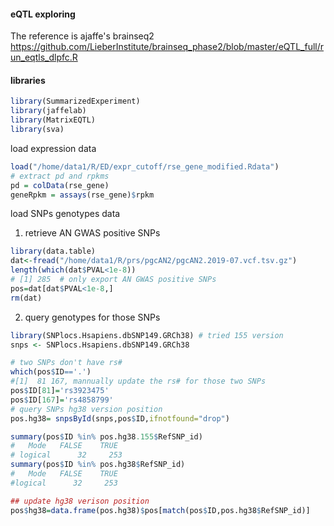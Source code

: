 #### eQTL exploring
The reference is ajaffe's brainseq2 https://github.com/LieberInstitute/brainseq_phase2/blob/master/eQTL_full/run_eqtls_dlpfc.R

#### libraries
```r
library(SummarizedExperiment)
library(jaffelab)
library(MatrixEQTL)
library(sva)
```

load expression data
```r
load("/home/data1/R/ED/expr_cutoff/rse_gene_modified.Rdata")
# extract pd and rpkms
pd = colData(rse_gene)
geneRpkm = assays(rse_gene)$rpkm
```

load SNPs genotypes data
1. retrieve AN GWAS positive SNPs
```r
library(data.table)
dat<-fread("/home/data1/R/prs/pgcAN2/pgcAN2.2019-07.vcf.tsv.gz")
length(which(dat$PVAL<1e-8))
# [1] 285  # only export AN GWAS positive SNPs
pos=dat[dat$PVAL<1e-8,]
rm(dat)
```
2. query genotypes for those SNPs
```r
library(SNPlocs.Hsapiens.dbSNP149.GRCh38) # tried 155 version
snps <- SNPlocs.Hsapiens.dbSNP149.GRCh38

# two SNPs don't have rs#
which(pos$ID=='.')
#[1]  81 167, mannually update the rs# for those two SNPs
pos$ID[81]='rs3923475'
pos$ID[167]='rs4858799'
# query SNPs hg38 version position
pos.hg38= snpsById(snps,pos$ID,ifnotfound="drop")

summary(pos$ID %in% pos.hg38.155$RefSNP_id)
#   Mode   FALSE    TRUE 
# logical      32     253 
summary(pos$ID %in% pos.hg38$RefSNP_id)
#   Mode   FALSE    TRUE 
#logical      32     253

## update hg38 verison position
pos$hg38=data.frame(pos.hg38)$pos[match(pos$ID,pos.hg38$RefSNP_id)]
```
